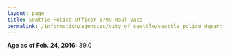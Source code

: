 ```yaml
---
layout: page
title: Seattle Police Officer 6799 Raul Vaca
permalink: /information/agencies/city_of_seattle/seattle_police_department/copbook/6799/
---
```


**Age as of Feb. 24, 2016:** 39.0
